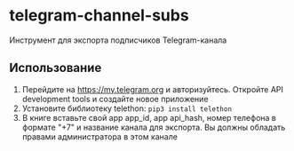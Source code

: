 # telegram-channel-subs
Инструмент для экспорта подписчиков Telegram-канала

## Использование
1. Перейдите на https://my.telegram.org и авторизуйтесь. Откройте API development tools и создайте новое приложение
2. Установите библиотеку telethon: `pip3 install telethon`
3. В книге вставьте свой app app_id, app api_hash, номер телефона в формате "+7" и название канала для экспорта. Вы должны обладать правами администратора в этом канале
